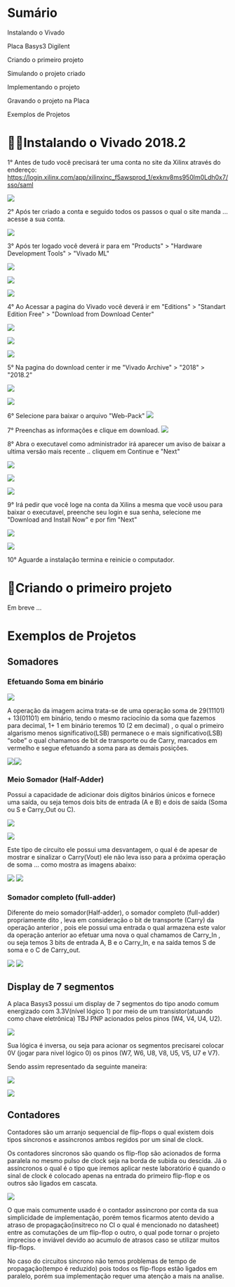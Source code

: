 # Sumário
  Instalando o Vivado

  Placa Basys3 Digilent

  Criando o primeiro projeto

  Simulando o projeto criado

  Implementando o projeto

  Gravando o projeto na Placa

  Exemplos de Projetos


# 🐱‍🏍Instalando o Vivado 2018.2

1° Antes de tudo você precisará ter uma conta no site da Xilinx através do endereço:
https://login.xilinx.com/app/xilinxinc_f5awsprod_1/exknv8ms950lm0Ldh0x7/sso/saml

![](/images/login_create_account_xilinx.jpg)

2° Após ter criado a conta e seguido todos os passos o qual o site manda ... acesse a sua conta.

![](/images/login_xilinx.jpg)

3° Após ter logado você deverá ir para em "Products" > "Hardware Development Tools" > "Vivado ML"

![](/images/xilins_products.jpg)

![](/images/xilins_products_hardware.jpg)

![](/images/xilins_products_hardware_Vivado.jpg)

4° Ao Acessar a pagina do Vivado você deverá ir em "Editions" > "Standart Edition Free" > "Download from Download Center"

![](/images/vivado_editions.jpg)

![](/images/vivado_editions_free.jpg)

![](/images/vivado_editions_free_download_center.jpg)

5° Na pagina do download center ir me "Vivado Archive" > "2018" > "2018.2"

![](/images/vivado_editions_free_download_center_Archives.jpg)

![](/images/vivado_editions_free_download_center_Archives_Select_Version.jpg)

6° Selecione para baixar o arquivo "Web-Pack"
![](/images/vivado_editions_free_download_center_Archives_Select_Version_WebPack.jpg)

7° Preenchas as informações e clique em download.
![](/images/forms.jpg)

8° Abra o executavel como administrador irá aparecer um aviso de baixar a ultima versão mais recente .. cliquem em Continue e "Next"

![](/images/open_file.jpg)

![](/images/continue.jpg)

![](/images/steup_1.jpg)

9° Irá pedir que você loge na conta da Xilins a mesma que você usou para baixar o executavel, preenche seu login e sua senha, selecione me "Download and Install Now" e por fim "Next"

![](/images/steup_1.jpg)

![](/images/steup_2.jpg)

10° Aguarde a instalação termina e reinicie o computador.

# 👋Criando o primeiro projeto

Em breve ...

# Exemplos de Projetos

## Somadores

### Efetuando Soma em binário
![](/images/soma.png)

A operação da imagem acima trata-se de uma operação soma de 29(11101) + 13(01101) em binário, tendo o mesmo raciocínio da soma que fazemos para decimal, 1+ 1 em binário teremos 10 (2 em decimal) , o qual o primeiro algarismo menos significativo(LSB) permanece o e mais significativo(LSB) “sobe” o qual chamamos de bit de transporte ou de Carry, marcados em vermelho e segue efetuando a soma para as demais posições.

![](/images/soma1.jpg)![](/images/soma2.jpg)

### Meio Somador (Half-Adder)

Possui a capacidade de adicionar dois dígitos binários únicos e fornece uma saída, ou seja temos dois bits de entrada (A e B) e dois de saída (Soma ou S e Carry_Out ou C).

![](/images/somador_meio.jpg)

![](/images/meio_somador.png)

Este tipo de circuito ele possui uma desvantagem, o qual é de apesar de mostrar e sinalizar o Carry(Vout) ele não leva isso para a próxima operação de soma ... como mostra as imagens abaixo:

![](/images/soma3.jpg)
![](/images/soma4.jpg)

### Somador completo (full-adder)

Diferente do meio somador(Half-adder), o somador completo (full-adder) propriamente dito , leva em consideração o bit de transporte (Carry) da operação anterior , pois ele possui uma entrada o qual armazena este valor da operação anterior ao efetuar uma nova o qual chamamos de Carry_In , ou seja temos 3 bits de entrada A, B e o Carry_In, e na saída temos S de soma e o C de Carry_out.

![](/images/somador_completo.jpg)
![](/images/somador_completo_table.jpg.png)


## Display de 7 segmentos

A placa Basys3 possui um display de 7 segmentos do tipo anodo comum energizado com 3.3V(nível lógico 1) por meio de um transistor(atuando como chave eletrônica) TBJ PNP acionados pelos pinos (W4, V4, U4, U2).

![](/images/7seg.jpg)

Sua lógica é inversa, ou seja para acionar os segmentos precisarei colocar 0V (jogar para nivel lógico 0) os pinos (W7, W6, U8, V8, U5, V5, U7 e V7).

Sendo assim representado da seguinte maneira:

![](/images/7seg2.jpg)

![](/images/7seg3.jpg)

## Contadores
Contadores são um arranjo sequencial de flip-flops o qual existem dois tipos síncronos e assíncronos ambos regidos por um sinal de clock.

Os contadores síncronos são quando os flip-flop são acionados de forma paralela no mesmo pulso de clock seja na borda de subida ou descida. Já o assíncronos o qual é o tipo
que iremos aplicar neste laboratório é quando o sinal de clock é colocado apenas na entrada do primeiro flip-flop e os outros são ligados em cascata.

![](/images/contador.png)

O que mais comumente usado é o contador assincrono por conta da sua simplicidade de implementação, porém temos ficarmos atento devido a atraso de propagação(insitreco no CI o qual é mencionado no datasheet) entre as comutações de um flip-flop o outro, o qual pode tornar o projeto impreciso e inviável devido ao acumulo de atrasos caso se utilizar muitos flip-flops.

No caso do circuitos sincrono não temos problemas de tempo de propagação(tempo é reduzido) pois todos os flip-flops estão ligados em paralelo, porém sua implementação requer uma atenção a mais na analise.

